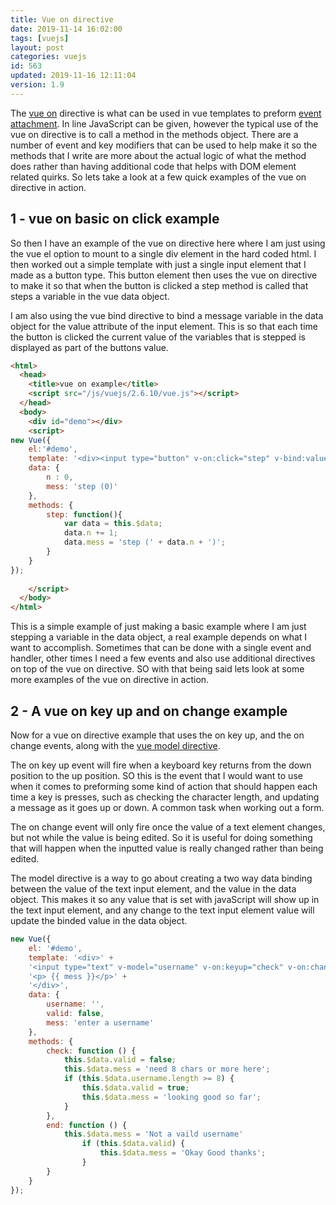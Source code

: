 ```yaml
---
title: Vue on directive
date: 2019-11-14 16:02:00
tags: [vuejs]
layout: post
categories: vuejs
id: 563
updated: 2019-11-16 12:11:04
version: 1.9
---
```


The [vue on](https://vuejs.org/v2/api/#v-on) directive is what can be used in vue templates to preform [event attachment](https://vuejs.org/v2/guide/events.html). In line JavaScript can be given, however the typical use of the vue on directive is to call a method in the methods object. There are a number of event and key modifiers that can be used to help make it so the methods that I write are more about the actual logic of what the method does rather than having additional code that helps with DOM element related quirks. So lets take a look at a few quick examples of the vue on directive in action.

<!-- more -->

## 1 - vue on basic on click example

So then I have an example of the vue on directive here where I am just using the vue el option to mount to a single div element in the hard coded html. I then worked out a simple template with just a single input element that I made as a button type. This button element then uses the vue on directive to make it so that when the button is clicked a step method is called that steps a variable in the vue data object.

I am also using the vue bind directive to bind a message variable in the data object for the value attribute of the input element. This is so that each time the button is clicked the current value of the variables that is stepped is displayed as part of the buttons value.

```html
<html>
  <head>
    <title>vue on example</title>
    <script src="/js/vuejs/2.6.10/vue.js"></script>
  </head>
  <body>
    <div id="demo"></div>
    <script>
new Vue({
    el:'#demo',
    template: '<div><input type="button" v-on:click="step" v-bind:value="mess" ></div>',
    data: {
        n : 0,
        mess: 'step (0)'
    },
    methods: {
        step: function(){
            var data = this.$data;
            data.n += 1;
            data.mess = 'step (' + data.n + ')';
        }
    }
});
  
    </script>
  </body>
</html>
```

This is a simple example of just making a basic example where I am just stepping a variable in the data object, a real example depends on what I want to accomplish. Sometimes that can be done with a single event and handler, other times I need a few events and also use additional directives on top of the vue on directive. SO with that being said lets look at some more examples of the vue on directive in action.

## 2 - A vue on key up  and on change example

Now for a vue on directive example that uses the on key up, and the on change events, along with the [vue model directive](https://vuejs.org/v2/guide/forms.html). 

The on key up event will fire when a keyboard key returns from the down position to the up position. SO this is the event that I would want to use when it comes to preforming some kind of action that should happen each time a key is presses, such as checking the character length, and updating a message as it goes up or down. A common task when working out a form.

The on change event will only fire once the value of a text element changes, but not while the value is being edited. So it is useful for doing something that will happen when the inputted value is really changed rather than being edited.

The model directive is a way to go about creating a two way data binding between the value of the text input element, and the value in the data object. This makes it so any value that is set with javaScript will show up in the text input element, and any change to the text input element value will update the binded value in the data object.

```js
new Vue({
    el: '#demo',
    template: '<div>' +
    '<input type="text" v-model="username" v-on:keyup="check" v-on:change="end"><br>' +
    '<p> {{ mess }}</p>' +
    '</div>',
    data: {
        username: '',
        valid: false,
        mess: 'enter a username'
    },
    methods: {
        check: function () {
            this.$data.valid = false;
            this.$data.mess = 'need 8 chars or more here';
            if (this.$data.username.length >= 8) {
                this.$data.valid = true;
                this.$data.mess = 'looking good so far';
            }
        },
        end: function () {
            this.$data.mess = 'Not a vaild username'
                if (this.$data.valid) {
                    this.$data.mess = 'Okay Good thanks';
                }
        }
    }
});
```